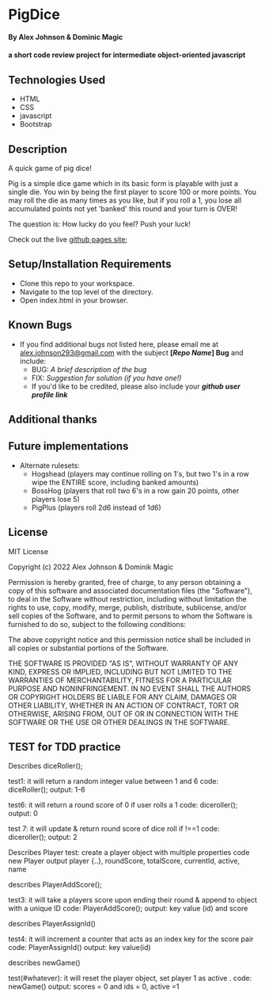 # PigDice

#### By Alex Johnson & Dominic Magic

#### a short code review project for intermediate object-oriented javascript 

## Technologies Used

* HTML
* CSS
* javascript
* Bootstrap

## Description
A quick game of pig dice!

Pig is a simple dice game which in its basic form is playable with just a single die. You win by being the first player to score 100 or more points. You may roll the die as many times as you like, but if you roll a 1, you lose all accumulated points not yet 'banked' this round and your turn is OVER!

The question is: How lucky do you feel? Push your luck!


Check out the live [github pages site](https://alexiusvdt.github.io/pig-dice-coop/);

## Setup/Installation Requirements

* Clone this repo to your workspace.
* Navigate to the top level of the directory.
* Open index.html in your browser.

## Known Bugs

* If you find additional bugs not listed here, please email me at alex.johnson293@gmail.com with the subject **[_Repo Name_] Bug** and include:
  * BUG: _A brief description of the bug_
  * FIX: _Suggestion for solution (if you have one!)_
  * If you'd like to be credited, please also include your **_github user profile link_**

## Additional thanks



## Future implementations

* Alternate rulesets: 
  * Hogshead (players may continue rolling on 1's, but two 1's in a row wipe the ENTIRE score, including banked amounts)
  * BossHog (players that roll two 6's in a row gain 20 points, other players lose 5)
  * PigPlus (players roll 2d6 instead of 1d6)


## License
MIT License

Copyright (c) 2022 Alex Johnson & Dominik Magic

Permission is hereby granted, free of charge, to any person obtaining a copy
of this software and associated documentation files (the "Software"), to deal
in the Software without restriction, including without limitation the rights
to use, copy, modify, merge, publish, distribute, sublicense, and/or sell
copies of the Software, and to permit persons to whom the Software is
furnished to do so, subject to the following conditions:

The above copyright notice and this permission notice shall be included in all
copies or substantial portions of the Software.

THE SOFTWARE IS PROVIDED "AS IS", WITHOUT WARRANTY OF ANY KIND, EXPRESS OR
IMPLIED, INCLUDING BUT NOT LIMITED TO THE WARRANTIES OF MERCHANTABILITY,
FITNESS FOR A PARTICULAR PURPOSE AND NONINFRINGEMENT. IN NO EVENT SHALL THE
AUTHORS OR COPYRIGHT HOLDERS BE LIABLE FOR ANY CLAIM, DAMAGES OR OTHER
LIABILITY, WHETHER IN AN ACTION OF CONTRACT, TORT OR OTHERWISE, ARISING FROM,
OUT OF OR IN CONNECTION WITH THE SOFTWARE OR THE USE OR OTHER DEALINGS IN THE
SOFTWARE.


## TEST for TDD practice 
Describes diceRoller();

test1: it will return a random integer value between 1 and 6
code: diceRoller();
output: 1-6

test6: it will return a round score of 0 if user rolls a 1
code: diceroller();
output: 0

test 7: it will update & return round score of dice roll if !==1
code: diceroller();
output: 2


Describes Player
test: create a player object with multiple properties
code new Player
output player {..}, roundScore, totalScore, currentId, active, name



describes PlayerAddScore();

test3: it will take a players score upon ending their round & append to object with a unique ID
code: PlayerAddScore();
output: key value (id) and score


describes PlayerAssignId()

test4: it will increment a counter that acts as an index key for the score pair
code: PlayerAssignId()
output: key value(id)


describes newGame()

test(#whatever): it will reset the player object, set player 1 as active .
code: newGame()
output: scores = 0 and ids = 0, active =1

